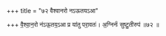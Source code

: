 +++
title = "७२ वैश्वानरो नऽऊतयऽआ"

+++
वै॒श्वा॒न॒रो न॑ऽऊ॒तय॒ऽआ प्र या॑तु परा॒वतः॑। अ॒ग्निर्नः॑ सुष्टु॒तीरुप॑ ॥७२ ॥